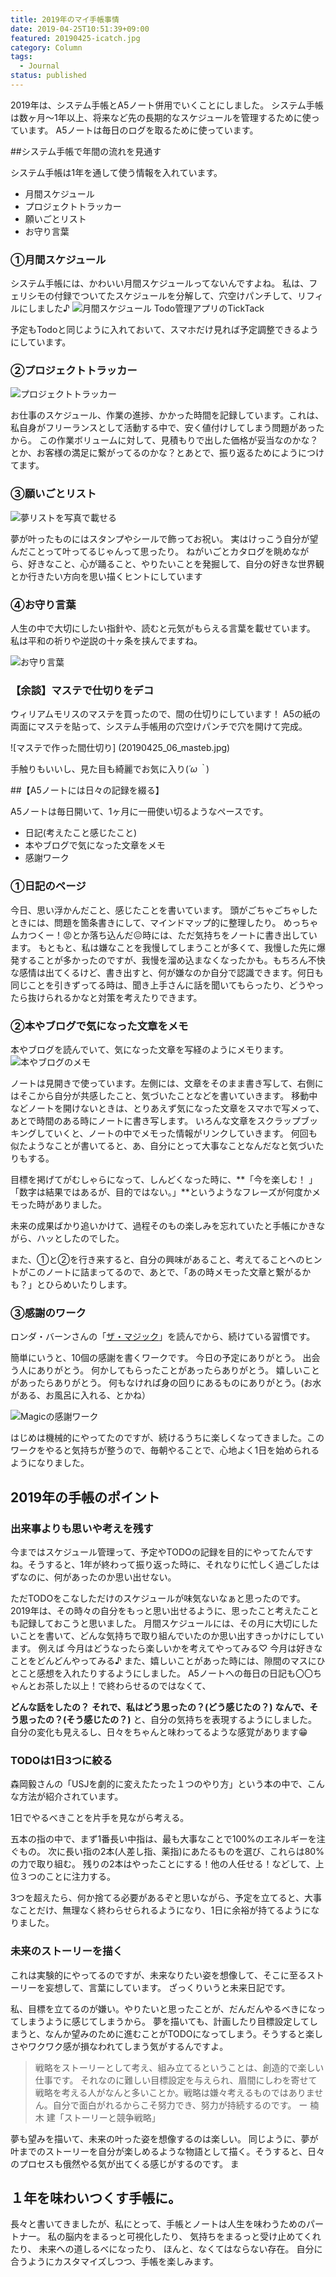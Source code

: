 ```yaml
---
title: 2019年のマイ手帳事情
date: 2019-04-25T10:51:39+09:00
featured: 20190425-icatch.jpg
category: Column
tags:
  - Journal
status: published
---
```


2019年は、システム手帳とA5ノート併用でいくことにしました。 システム手帳は数ヶ月〜1年以上、将来など先の長期的なスケジュールを管理するために使っています。 A5ノートは毎日のログを取るために使っています。

##システム手帳で年間の流れを見通す

 システム手帳は1年を通して使う情報を入れています。

* 月間スケジュール
* プロジェクトトラッカー
* 願いごとリスト
* お守り言葉

### ①月間スケジュール

 システム手帳には、かわいい月間スケジュールってないんですよね。 私は、フェリシモの付録でついてたスケジュールを分解して、穴空けパンチして、リフィルにしました♪
![月間スケジュール](20190425_SS_TickTack-576x1024.jpg)
Todo管理アプリのTickTack

予定もTodoと同じように入れておいて、スマホだけ見れば予定調整できるようにしています。

### ②プロジェクトトラッカー

![プロジェクトトラッカー](20190425_02_pjtracker.jpeg)

お仕事のスケジュール、作業の進捗、かかった時間を記録しています。これは、私自身がフリーランスとして活動する中で、安く値付けしてしまう問題があったから。 この作業ボリュームに対して、見積もりで出した価格が妥当なのかな？とか、お客様の満足に繋がってるのかな？とあとで、振り返るためにようにつけてます。

### ③願いごとリスト

![夢リストを写真で載せる](20190425_03_dreamcatalogue.jpg)

夢が叶ったものにはスタンプやシールで飾ってお祝い。 実はけっこう自分が望んだことって叶ってるじゃんって思ったり。 ねがいごとカタログを眺めながら、好きなこと、心が踊ること、やりたいことを発掘して、自分の好きな世界観とか行きたい方向を思い描くヒントにしています


### ➃お守り言葉

人生の中で大切にしたい指針や、読むと元気がもらえる言葉を載せています。 私は平和の祈りや逆説の十ヶ条を挟んでますね。

![お守り言葉](20190425_05_quotes.jpg)


### 【余談】マステで仕切りをデコ

 ウィリアムモリスのマステを買ったので、間の仕切りにしています！ A5の紙の両面にマステを貼って、システム手帳用の穴空けパンチで穴を開けて完成。

![マステで作った間仕切り] (20190425_06_masteb.jpg)

手触りもいいし、見た目も綺麗でお気に入り(*´ω｀*)

##【A5ノートには日々の記録を綴る】

 A5ノートは毎日開いて、1ヶ月に一冊使い切るようなペースです。

* 日記(考えたこと感じたこと)
* 本やブログで気になった文章をメモ
* 感謝ワーク

### ①日記のページ

 今日、思い浮かんだこと、感じたことを書いています。 頭がごちゃごちゃしたときには、問題を箇条書きにして、マインドマップ的に整理したり。 めっちゃムカつくー！😡とか落ち込んだ😖時には、ただ気持ちをノートに書き出しています。 もともと、私は嫌なことを我慢してしまうことが多くて、我慢した先に爆発することが多かったのですが、我慢を溜め込まなくなったかも。もちろん不快な感情は出てくるけど、書き出すと、何が嫌なのか自分で認識できます。何日も同じことを引きずってる時は、聞き上手さんに話を聞いてもらったり、どうやったら抜けられるかなと対策を考えたりできます。

### ②本やブログで気になった文章をメモ

本やブログを読んでいて、気になった文章を写経のようにメモります。
![本やブログのメモ](20190425_12_bookmemo.jpg)

ノートは見開きで使っています。左側には、文章をそのまま書き写して、右側にはそこから自分が共感したこと、気づいたことなどを書いていきます。 移動中などノートを開けないときは、とりあえず気になった文章をスマホで写メって、あとで時間のある時にノートに書き写します。 いろんな文章をスクラップブッキングしていくと、ノートの中でメモった情報がリンクしていきます。 何回も似たようなことが書いてると、あ、自分にとって大事なことなんだなと気づいたりもする。

目標を掲げてがむしゃらになって、しんどくなった時に、**「今を楽しむ！ 」「数字は結果ではあるが、目的ではない。」**というようなフレーズが何度かメモった時がありました。

未来の成果ばかり追いかけて、過程そのもの楽しみを忘れていたと手帳にかきながら、ハッとしたのでした。

また、①と②を行き来すると、自分の興味があること、考えてることへのヒントがこのノートに詰まってるので、あとで、「あの時メモった文章と繋がるかも？」とひらめいたりします。

### ③感謝のワーク

ロンダ・バーンさんの「[ザ・マジック](https://amzn.to/2VpNIWq)」を読んでから、続けている習慣です。

簡単にいうと、10個の感謝を書くワークです。 今日の予定にありがとう。 出会う人にありがとう。 何かしてもらったことがあったらありがとう。 嬉しいことがあったらありがとう。 何もなければ身の回りにあるものにありがとう。(お水がある、お風呂に入れる、とかね）

![Magicの感謝ワーク](20190425_13_magicwork.jpg)

はじめは機械的にやってたのですが、続けるうちに楽しくなってきました。このワークをやると気持ちが整うので、毎朝やることで、心地よく1日を始められるようになりました。

## 2019年の手帳のポイント

### 出来事よりも思いや考えを残す

今まではスケジュール管理って、予定やTODOの記録を目的にやってたんですね。そうすると、1年が終わって振り返った時に、それなりに忙しく過ごしたはずなのに、何があったのか思い出せない。

ただTODOをこなしただけのスケジュールが味気ないなぁと思ったのです。 2019年は、その時々の自分をもっと思い出せるように、思ったこと考えたことも記録しておこうと思いました。 月間スケジュールには、その月に大切にしたいことを書いて、どんな気持ちで取り組んでいたのか思い出すきっかけにしています。
例えば 今月はどうなったら楽しいかを考えてやってみる♡ 今月は好きなことをどんどんやってみる♪ また、嬉しいことがあった時には、隙間のマスにひとこと感想を入れたりするようにしました。 A5ノートへの毎日の日記も〇〇ちゃんとお茶した以上！で終わらせるのではなくて、

**どんな話をしたの？**
**それで、私はどう思ったの？(どう感じたの？)**
**なんで、そう思ったの？(そう感じたの？)** と、自分の気持ちを表現するようにしました。 自分の変化も見えるし、日々をちゃんと味わってるような感覚があります😁

### TODOは1日3つに絞る

森岡毅さんの「USJを劇的に変えたたった１つのやり方」という本の中で、こんな方法が紹介されています。

1日でやるべきことを片手を見ながら考える。

五本の指の中で、まず1番長い中指は、最も大事なことで100%のエネルギーを注ぐもの。
次に長い指の2本(人差し指、薬指)にあたるものを選び、これらは80%の力で取り組む。 残りの2本はやったことにする！他の人任せる！などして、上位３つのことに注力する。

3つを超えたら、何か捨てる必要があるぞと思いながら、予定を立てると、大事なことだけ、無理なく終わらせられるようになり、1日に余裕が持てるようになりました。

### 未来のストーリーを描く
これは実験的にやってるのですが、未来なりたい姿を想像して、そこに至るストーリーを妄想して、言葉にしています。 ざっくりいうと未来日記です。

私、目標を立てるのが嫌い。やりたいと思ったことが、だんだんやるべきになってしまうように感じてしまうから。 夢を描いても、計画したり目標設定してしまうと、なんか望みのために進むことがTODOになってしまう。そうすると楽しさやワクワク感が損なわれてしまう気がするんですよ。

> 戦略をストーリーとして考え、組み立てるということは、創造的で楽しい仕事です。
> それなのに難しい目標設定を与えられ、眉間にしわを寄せて戦略を考える人がなんと多いことか。戦略は嫌々考えるものではありません。自分で面白がれるからこそ努力でき、努力が持続するのです。
> ー 楠木 建「ストーリーと競争戦略」


夢も望みを描いて、未来の叶った姿を想像するのは楽しい。 同じように、夢が叶までのストーリーを自分が楽しめるような物語として描く。そうすると、日々のプロセスも俄然やる気が出てくる感じがするのです。 ま

## １年を味わいつくす手帳に。

長々と書いてきましたが、私にとって、手帳とノートは人生を味わうためのパートナー。 私の脳内をまるっと可視化したり、 気持ちをまるっと受け止めてくれたり、 未来への道しるべになったり、 ほんと、なくてはならない存在。 自分に合うようにカスタマイズしつつ、手帳を楽しみます。